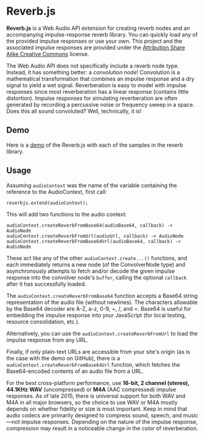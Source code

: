 # Reverb.js

**Reverb.js** is a Web Audio API extension for creating reverb nodes and an accompanying impulse-response reverb library. You can quickly load any of the provided impulse responses or use your own. This project and the associated impulse responses are provided under the [Attribution Share Alike Creative Commons](http://creativecommons.org/licenses/by-sa/3.0/) license.

The Web Audio API does not specifically include a reverb node type. Instead, it has something better: a *convolution node*! Convolution is a mathematical transformation that combines an impulse response and a dry signal to yield a wet signal. Reverberation is easy to model with impulse responses since most reverberation has a linear response (contains little distortion). Impulse responses for simulating reverberation are often generated by recording a percussive noise or frequency sweep in a space. Does this all sound convoluted? Well, technically, it is!

## Demo
Here is a [demo](http://reverbjs.org) of the Reverb.js with each of the samples in the reverb library.

## Usage
Assuming ``audioContext`` was the name of the variable containing the reference to the AudioContext, first call:

```
reverbjs.extend(audioContext);
```

This will add two functions to the audio context:

```
audioContext.createReverbFromBase64(audioBase64, callback) -> AudioNode
audioContext.createReverbFromUrl(audioUrl, callback) -> AudioNode
audioContext.createReverbFromBase64Url(audioBase64, callback) -> AudioNode
```

These act like any of the other ``audioContext.create...()`` functions, and each immediately returns a new node (of the ConvolverNode type) and asynchronously attempts to fetch and/or decode the given impulse response into the convolver node's ``buffer``, calling the optional ``callback`` after it has successfully loaded.

The ``audioContext.createReverbFromBase64`` function accepts a Base64 string representation of the audio file (without newlines). The characters allowable by the Base64 decoder are A-Z, a-z, 0-9, +, /, and =. Base64 is useful for embedding the impulse response into your JavaScript (for local testing, resource consolidation, etc.).

Alternatively, you can use the ``audioContext.createReverbFromUrl`` to load the impulse response from any URL.

Finally, if only plain-text URLs are accessible from your site's origin (as is the case with the demo on GitHub), there is a ``audioContext.createReverbFromBase64Url`` function, which fetches the Base64-encoded contents of an audio file from a URL.

For the best cross-platform performance, use **16-bit, 2 channel (stereo), 44.1KHz** **WAV** (uncompressed) or **M4A** (AAC compressed) impulse responses. As of late 2015, there is universal support for both WAV and M4A in all major browsers, so the choice to use WAV or M4A mostly depends on whether fidelity or size is most important. Keep in mind that audio codecs are primarily designed to compress sound, speech, and music—not impulse responses. Depending on the nature of the impulse response, compression may result in a noticeable change in the *color* of reverberation.